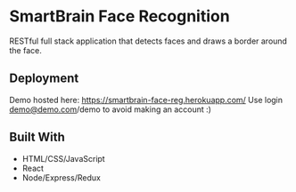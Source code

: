 # SmartBrain Face Recognition

RESTful full stack application that detects faces and draws a border around the face.


## Deployment
Demo hosted here: https://smartbrain-face-reg.herokuapp.com/
Use login demo@demo.com/demo to avoid making an account :)


## Built With

* HTML/CSS/JavaScript
* React
* Node/Express/Redux

